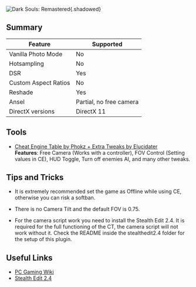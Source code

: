 ![Dark Souls: Remastered](Images\dark_souls_remastered.png "Shot by Rike"){.shadowed}

## Summary

Feature | Supported
--|--
Vanilla Photo Mode | No
Hotsampling | No
DSR | Yes
Custom Aspect Ratios | No
Reshade | Yes 
Ansel | Partial, no free camera
DirectX versions | DirectX 11
 
## Tools

* [Cheat Engine Table by Phokz + Extra Tweaks by Elucidater](..\CheatTables\dark_souls_remastered_table_by_Phokz+Extra_Tweaks_v28~12.24.18.CT)  
**Features**: Free Camera (Works with a controller), FOV Control (Setting values in CE), HUD Toggle, Turn off enemies AI, and many other tweaks.



## Tips and Tricks

* It is extremely recommended set the game as Offline while using CE, otherwise you can risk a softban.

* There is no Camera Tilt and the default FOV is 0.75.

* For the camera script work you need to install the Stealth Edit 2.4. It is required for the full functioning of the CT, the camera script will not work without it. Check the README inside the stealthedit2.4 folder for the setup of this plugin.

## Useful Links

* [PC Gaming Wiki](https://pcgamingwiki.com/wiki/Dark_Souls_Remastered)
* [Stealth Edit 2.4](https://fearlessrevolution.com/viewtopic.php?t=8422)